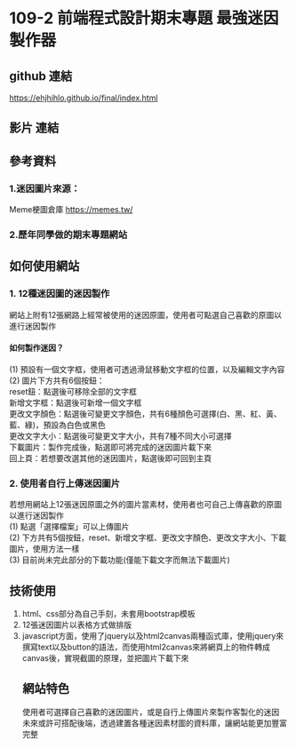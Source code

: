 # 109-2 前端程式設計期末專題 最強迷因製作器
## github 連結
https://ehjhihlo.github.io/final/index.html
## 影片 連結


## 參考資料
### 1.迷因圖片來源：
Meme梗圖倉庫 https://memes.tw/
### 2.歷年同學做的期末專題網站

## 如何使用網站
### 1. 12種迷因圖的迷因製作
網站上附有12張網路上經常被使用的迷因原圖，使用者可點選自己喜歡的原圖以進行迷因製作
#### 如何製作迷因？
(1) 預設有一個文字框，使用者可透過滑鼠移動文字框的位置，以及編輯文字內容  
(2) 圖片下方共有6個按鈕：  
reset鈕：點選後可移除全部的文字框  
新增文字框：點選後可新增一個文字框  
更改文字顏色：點選後可變更文字顏色，共有6種顏色可選擇(白、黑、紅、黃、藍、綠)，預設為白色或黑色  
更改文字大小：點選後可變更文字大小，共有7種不同大小可選擇  
下載圖片：製作完成後，點選即可將完成的迷因圖片載下來  
回上頁：若想要改選其他的迷因圖片，點選後即可回到主頁  
### 2. 使用者自行上傳迷因圖片
若想用網站上12張迷因原圖之外的圖片當素材，使用者也可自己上傳喜歡的原圖以進行迷因製作  
(1) 點選「選擇檔案」可以上傳圖片  
(2) 下方共有5個按鈕，reset、新增文字框、更改文字顏色、更改文字大小、下載圖片，使用方法一樣  
(3) 目前尚未完此部分的下載功能(僅能下載文字而無法下載圖片)  
## 技術使用
1. html、css部分為自己手刻，未套用bootstrap模板  
2. 12張迷因圖片以表格<table>方式做排版  
3. javascript方面，使用了jquery以及html2canvas兩種函式庫，使用jquery來撰寫text以及button的語法，而使用html2canvas來將網頁上的物件轉成canvas後，實現截圖的原理，並把圖片下載下來  
## 網站特色
使用者可選擇自己喜歡的迷因圖片，或是自行上傳圖片來製作客製化的迷因  
未來或許可搭配後端，透過建置各種迷因素材圖的資料庫，讓網站能更加豐富完整  
